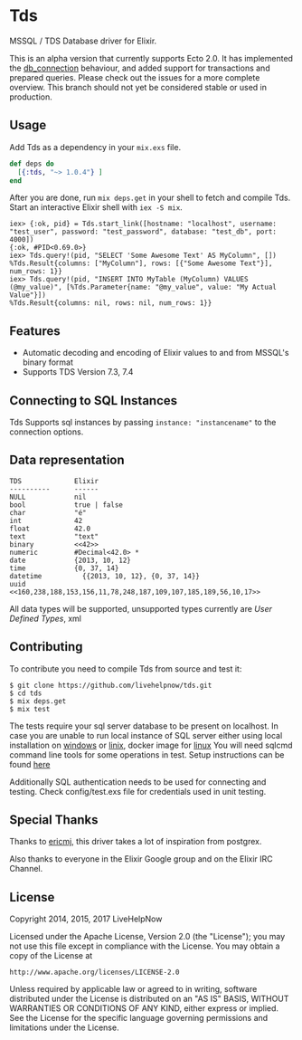 # Tds

MSSQL / TDS Database driver for Elixir.

This is an alpha version that currently supports Ecto 2.0. It has implemented the [db_connection](https://github.com/elixir-ecto/db_connection) behaviour, and added support for transactions and prepared queries.
Please check out the issues for a more complete overview. This branch should not yet be considered stable or used in production.

## Usage

Add Tds as a dependency in your `mix.exs` file.

```elixir
def deps do
  [{:tds, "~> 1.0.4"} ]
end
```

After you are done, run `mix deps.get` in your shell to fetch and compile Tds. Start an interactive Elixir shell with `iex -S mix`.

```iex
iex> {:ok, pid} = Tds.start_link([hostname: "localhost", username: "test_user", password: "test_password", database: "test_db", port: 4000])
{:ok, #PID<0.69.0>}
iex> Tds.query!(pid, "SELECT 'Some Awesome Text' AS MyColumn", [])
%Tds.Result{columns: ["MyColumn"], rows: [{"Some Awesome Text"}], num_rows: 1}}
iex> Tds.query!(pid, "INSERT INTO MyTable (MyColumn) VALUES (@my_value)", [%Tds.Parameter{name: "@my_value", value: "My Actual Value"}])
%Tds.Result{columns: nil, rows: nil, num_rows: 1}}
```

## Features

* Automatic decoding and encoding of Elixir values to and from MSSQL's binary format
* Supports TDS Version 7.3, 7.4

## Connecting to SQL Instances
Tds Supports sql instances by passing ```instance: "instancename"``` to the connection options.

## Data representation

    TDS             Elixir
    ----------      ------
    NULL            nil
    bool            true | false
    char            "é"
    int             42
    float           42.0
    text            "text"
    binary          <<42>>
    numeric         #Decimal<42.0> *
    date            {2013, 10, 12}
    time            {0, 37, 14}
    datetime	      {{2013, 10, 12}, {0, 37, 14}}
    uuid            <<160,238,188,153,156,11,78,248,187,109,107,185,189,56,10,17>>

All data types will be supported, unsupported types currently are *User Defined Types*, xml

## Contributing

To contribute you need to compile Tds from source and test it:

```
$ git clone https://github.com/livehelpnow/tds.git
$ cd tds
$ mix deps.get
$ mix test
```

The tests require your sql server database to be present on localhost. In case you are unable to run local instance of SQL server either using local installation on [windows](https://docs.microsoft.com/en-us/sql/database-engine/install-windows/install-sql-server-from-the-installation-wizard-setup) or [linix](https://docs.microsoft.com/en-us/sql/linux/sql-server-linux-setup), docker image for [linux](https://hub.docker.com/r/microsoft/mssql-server-linux/)
You will need sqlcmd command line tools for some operations in test. Setup instructions can be found [here](https://docs.microsoft.com/en-us/sql/linux/sql-server-linux-setup-tools)

Additionally SQL authentication needs to be used for connecting and testing. Check config/test.exs file for credentials used in unit testing.

## Special Thanks

Thanks to [ericmj](https://github.com/ericmj), this driver takes a lot of inspiration from postgrex.

Also thanks to everyone in the Elixir Google group and on the Elixir IRC Channel.

## License

Copyright 2014, 2015, 2017 LiveHelpNow

Licensed under the Apache License, Version 2.0 (the "License");
you may not use this file except in compliance with the License.
You may obtain a copy of the License at

    http://www.apache.org/licenses/LICENSE-2.0

Unless required by applicable law or agreed to in writing, software
distributed under the License is distributed on an "AS IS" BASIS,
WITHOUT WARRANTIES OR CONDITIONS OF ANY KIND, either express or implied.
See the License for the specific language governing permissions and
limitations under the License.
